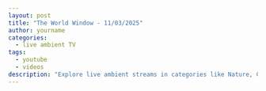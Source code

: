 ```yaml
---
layout: post
title: "The World Window - 11/03/2025"
author: yourname
categories:
  - live ambient TV
tags:
  - youtube
  - videos
description: "Explore live ambient streams in categories like Nature, City, and more."
---
```


<script id="videoContent" type="application/json">
{"nature":[{"id":"56WBs0A4Kng","title":"🔴 24/7 LIVE: Cat TV for Cats to Watch 😺 Beautiful Birds Squirrels in the Forest 4K"},{"id":"uBsOBJS979U","title":"AMAZON 4K - The World&#39;s Largest Tropical Rainforest | Relaxing Music With Beautiful Nature Scenes"},{"id":"AuarxZ9IIjw","title":"LIVE- GREAT SALT LAKE CAMPFIRE - Virtual Fireplace Video with Nature Sounds for Meditation"},{"id":"RnCAl0mQgqA","title":"🔴 Birds and Squirrels in the Forest - 24/7 LIVE by Morten Hilmer ©"},{"id":"l6J0ylYTO4s","title":"Relaxing Piano Music &amp; Water Sounds 24/7 - Ideal for Stress Relief and Healing"},{"id":"wwya7JCD5_0","title":"Beautiful Relaxing Music, Peaceful Soothing Instrumental Music, &quot;Wilderness Bears&quot; by Tim Janis"},{"id":"wKg71lcs5Nw","title":"Relaxing Music to Relieve Stress, Anxiety and Depression • Mind, Body 🐬 Soothing music for nerves"},{"id":"DHUnz4dyb54","title":"Tropical Reef Camera powered by EXPLORE.org"},{"id":"2_ovWpVE9es","title":"Mountain River Waterfall Flowing 24/7. Water Sounds, Nature White Noise. River Sounds for Sleeping."},{"id":"LCDF7jhAy_I","title":"🔴 24/7 LIVE: Cat TV for Cats to Watch 😺 Beautiful Birds and Squirrels 4K"},{"id":"hAxvZj89-34","title":"🔴24/7 LIVE CAT TV NO ADS😺Cutest Squirrel and Bird Watching👀"},{"id":"2BLqhS59Elc","title":"So many LIVE World Cameras, Relaxing Music, Map, Daily Timelapse, Armchair Travel"},{"id":"B4-L2nfGcuE","title":"Big Bear Bald Eagle Live Nest - Cam 1"},{"id":"FrULPuxyhWE","title":"4K Stunning Underwater Wonders of the Red Sea + Relaxing Music - Coral Reefs &amp; Colorful Sea Life"},{"id":"daqB3i9WYIY","title":"🔴 24/7 LIVE: Wildlife &amp; Nature Documentaries | Love Nature"},{"id":"TZikBxNaaQk","title":"Most Beautiful Cities In The World 8K Video Ultra HD With Soft Piano Music - 60 FPS - 8K Nature Film"},{"id":"uXNU0XgGZhs","title":"TOP 50 BEAUTIFUL ANIMALS - 4K HDR 120fps Dolby Vision with Animal Sounds (Colorfully Dynamic)"},{"id":"3szkFHfr6sA","title":"Wolong Grove Panda Cam powered by EXPLORE.org"},{"id":"x10vL6_47Dw","title":"Live Birds In 4K! Cornell Lab FeederWatch Cam at Sapsucker Woods"},{"id":"ydYDqZQpim8","title":"Namibia: Live stream in the Namib Desert"},{"id":"oI8R4_UG3Fs","title":"Live Deer, Bird &amp; Wildlife Cam"},{"id":"bKLftRxcy3k","title":"4K African Wildlife: Serengeti National Park - Real Sounds of Africa - 4K Video Ultra HD"},{"id":"dqbPOGv3MrY","title":"OrcaLab Main Cams powered by EXPLORE.org"},{"id":"LnD-XEQ2hzQ","title":"Fall Asleep With Relaxing Wave Sounds at Night, Low Pitch Ocean Music for Deep Sleeping"},{"id":"g_L1Ay8P244","title":"Sloth TV powered by EXPLORE.org"},{"id":"jzx_n25g3kA","title":"Utopia Village Sandy Channel Underwater Reef Cam powered by EXPLORE.org"},{"id":"5_1OOKcawd8","title":"🔴 Relaxing Zen Music 24/7, Healing Music, Meditation Music, Spa Music, Sleep, Zen, Nature Sounds"},{"id":"2OM7adQl-YQ","title":"Beautiful Piano Radio 🎹 Relaxing Music for Sleep, Studying &amp; Relaxation 24/7"},{"id":"CqXeTN-xkm0","title":"Relaxing Bird Sounds 4K~ Birds Singing Heal Stress, Anxiety And Depression, Heal The Mind"},{"id":"dXIyMS61B68","title":"Beautiful Relaxing Peaceful Music, Calm Music 24/7, &quot;Tropical Shores&quot; By Tim Janis"}],"city":[{"id":"yCGMEBpNlIU","title":"LIVE DRAW KENTUCKY MIDDAY | City Panorama – 24/7 LIVE Stream Städtereise | LIVE DRAW CAROLINA DAY"},{"id":"MypWKq2TF1w","title":"🔴LIVE : Liverpool vs Paris Sainte-Germain | Uefa Champions League 2025 | Ucl Live Stream"},{"id":"e6GlzlAEdFo","title":"🔴 BARÇA LIVE |  FC BARCELONA vs BENFICA | CHAMPIONS LEAGUE 24/25 ROUND OF 16 ⚽"},{"id":"ASGTy4Wf3CM","title":"Watch LIVE: Former Philippine President Rodrigo Duterte Arrested In Manila | LIVE News"},{"id":"_TpAQp98bOM","title":"LIVE: MOSCOW UNDER ATTACK: Putin&#39;s City Bombed In Largest-ever Air Attack Since Ukraine War Began"},{"id":"I634LFttEQM","title":"City Panorama – 24/7 LIVE Stream Webcams Städtereise"},{"id":"TZikBxNaaQk","title":"Most Beautiful Cities In The World 8K Video Ultra HD With Soft Piano Music - 60 FPS - 8K Nature Film"},{"id":"rnXIjl_Rzy4","title":"EarthCam Live:  Times Square in 4K"},{"id":"z7SiAaN4ogw","title":"🔴 Live cam World - Rolling Cam around the World - Live webcam"},{"id":"YQHg_Q7vig4","title":"LIVE DRAW KENTUCKY MID | LIVE CAROLINA | City Panorama – 24/7 LIVE Stream Städtereise | LIVE OREGON"},{"id":"u4UZ4UvZXrg","title":"EarthCam Live: Dublin, Ireland"},{"id":"83VPsAPWiME","title":"🔴 24/7 NYC Live Cam | Times Square, skyline, streets, more"},{"id":"2BLqhS59Elc","title":"So many LIVE World Cameras, Relaxing Music, Map, Daily Timelapse, Armchair Travel"},{"id":"WKGK_hYnlGE","title":"London walk: London Street Walk 24/7 live stream | London Walking Tour"},{"id":"KSsfLxP-A9g","title":"LONDON BUS RIDES 💫 DIGEST 🔴 LIVE CHAT ✨"},{"id":"cH7VBI4QQzA","title":"Tokyo Walk 24/7 - JAPAN 4K"},{"id":"i3w7qZVSAsY","title":"🔴Philippines Live Street BBQ Cam 1 Agdao, Davao City #davaocity #philippines"},{"id":"y4k2lXk1MBw","title":"EarthCam Live - Western Wall  (Jerusalem, Israel)"},{"id":"tSrAlT9AocE","title":"🔴 LIVE: Drugs in the City | To Catch a Smuggler | S4 FULL EPISODES"},{"id":"bmJhzexhXnY","title":"Marine City, Michigan, USA | StreamTime Live"},{"id":"p2NynJi-h9s","title":"🟦🅻🅸🆅🅴🟦⭐Europe📸280+Live Webcams City Virtual Tour🧳Paris/Berlin🧭Barcelona/London/Rome/🌍Istanbul"},{"id":"gwSO8WXTtNc","title":"Maria&#39;s Cam 6 OTHER SIDE OF THE STORE IN AGDAO PUBLIC MARKET, AGDAO DAVAO CITY PHILIPPINES"},{"id":"TsgoxkRFit0","title":"EarthCam Live:  SUMMIT One Vanderbilt (New York City, NY)"},{"id":"36YnV9STBqc","title":"The Good Life Radio • 24/7 Live Radio | Best Relax House, Chillout, Study, Running, Gym, Happy Music"},{"id":"Ezm7jMHsx5A","title":"EarthCam Live:  Kansas City Cam (Kansas City, MO)"},{"id":"p0Qhe4vhYLQ","title":"🔴PHILIPPINES Street View Live Cam 2, Soliman Street, Agdao, Davao City #philippines #livestream"},{"id":"hMDC4FWvqdA","title":"Plant City, Florida, USA |  - Virtual Railfan  LIVE !"},{"id":"M_W3ppj-Umg","title":"Vatican Media Live"},{"id":"Ku62ggXQPHE","title":"🔴 PHILIPPINES Live Street View cam, Market Area , Agdao, Davao City #philippines #livestream"},{"id":"TkZdFtvAkGs","title":"🔴 President Trump and Elon Musk talk Tesla"}],"space":[{"id":"xRPjKQtRXR8","title":"🔴 Live Now: 24/7 NASA Live Stream of Earth from Space (ISS)"},{"id":"saGNEgbH57Y","title":"LIVE | Sunita Williams Hits Out At Elon Musk Over ISS Shutdown | SpaceX | Elon Musk On ISS | N18G"},{"id":"0FBiyFpV__g","title":"24/7 Live from the International Space Station | Dream Trips"},{"id":"cXRsIb1WTHY","title":"24/7 Mind-Blowing Space Facts To Fall Asleep To"},{"id":"QviXe8xvA50","title":"Live Nasa - Planeta Terra Visto Do Espaço - Relaxing Space Ambient Music"},{"id":"KMFCv0KrhBM","title":"Mysteries of the Universe - Interesting Facts About Space"},{"id":"r-TPJDQSqv0","title":"NASA Live 24/7 | Earth at Night from Space | ISS Live Stream"},{"id":"XXdoZuYtNoc","title":"🔴 Space Ambient Music Mix ✨LIVE 24/7: Ambient Cosmic Background for Sleep, Studying, Meditation"},{"id":"TaBX3DdGOxc","title":"Deep Space Sleeping Quarters | White and Grey Noise | Relaxing Sounds of Space Flight | LIVE"},{"id":"oXsBLbUUe3c","title":"NASA Live | SpaceX Live | LIVE SpaceX Launches Two Moon Landing Missions In One Rocket | US News"},{"id":"VG6y5Z44FW4","title":"NASA Starliner Crew Recovery CREW-10 MISSION Launch Updates with LIVE view from Space Station #space"},{"id":"fO9e9jnhYK8","title":"Live 4K video of Earth and space: 24/7 Livestream of Earth by Sen’s 4K video cameras on the ISS"},{"id":"js_h8tCNH9s","title":"🔴 Live Now: 24/7 Overview Camera - View Earth from the International Space Station"},{"id":"mhJRzQsLZGg","title":"Starbase Live: 24/7 Starship &amp; Super Heavy Development From SpaceX&#39;s Boca Chica Facility"},{"id":"aJRYG93boKc","title":"🌎 Incredible ISS Astronaut Spacewalk Go Pro 🧑‍🚀 Space Ambient Music"},{"id":"lHl7dRBEPuQ","title":"🔴LIVE | Sunita Williams, Butch Wilmore | NASA Astronauts | US News | భూమి మీదకు సునీత | N18G"},{"id":"E5WpblyBR38","title":"🔴 Space Ambient Music MIX 24/7 ● Space Scenes Deep Relaxation"},{"id":"9PVCfTKxuME","title":"Space Camping | Space Noise Ambience | Relaxing Sounds of Space Sleep | LIVE"},{"id":"FNM4Nqoue3w","title":"24/7 Deep Sleep Music Black Screen No Ads, Deep Sleep Music Space Relax, Space Relaxing Music Sleep"},{"id":"8sy2XXk_UwQ","title":"Mars Live Stream - ElderFox TV 24/7"},{"id":"Qtb20K6noho","title":"🎵 Lost in Deep Space:  The Journey | Ambient Music for relaxing in Outer Space | LIVE 24/7"},{"id":"ZgIApioi-jE","title":"🔴 Space Ambient Music Mix ✨LIVE 24/7: Ambient Cosmic Background for Sleep, Studying, Meditation"},{"id":"ZzZAkZ9swpk","title":"[LIVE] Liverpool vs PSG. UEFA Champions League 24/25 Full Match - VideoGame Simulation"},{"id":"eeHbzwv_28o","title":"Earth from the International Space Station LIVE!"},{"id":"79iCnB7Gt5o","title":"International Space Station / Spacewalk / JPL Live Stream"},{"id":"9b5LXKQfsNg","title":"99% of YOU will Fall Asleep Fast｜Remove All Negative Thoughts, 528 Hz Deep Sleep Music｜Meditation"},{"id":"VjLTyXyi_1M","title":"Astral Space Loft | Deep Red Noise for Sleep, Calm, and Stillness | Low Frequency Relaxation | LIVE"},{"id":"jKHvbJe9c_Y","title":"Live Video from the International Space Station (Official NASA Stream)"},{"id":"htuPmMDP-BY","title":"Interstellar Radio // Lofi Chillhop 24/7 Beats From Another Galaxy  🚀"},{"id":"5-anTj1QrWs","title":"Spacesynth FM - space disco radio for galactic exploration"}],"farm":[{"id":"inDzgZjCxmQ","title":"Cattle Pond Pasture at Farm Sanctuary powered by EXPLORE.org"},{"id":"SnHke968zAA","title":"Sheep Barn Cam at Farm Sanctuary powered by EXPLORE.org"},{"id":"ub6TVvmQnhA","title":"Charlotte&#39;s Pasture at Farm Sanctuary powered by EXPLORE.org"},{"id":"dqcCOYtHtes","title":"Wisconsin Pasture Cam at Farm Sanctuary powered by EXPLORE.org"},{"id":"dKFwk3MDu74","title":"Cattle Pasture Panorama at Farm Sanctuary powered by EXPLORE.org"},{"id":"a_WjWhIsVVU","title":"🟢 GOMV.COM Martha&#39;s Vineyard Alpaca Farm Live Webcam"},{"id":"K8TbCP3yeS4","title":"Sheep Pasture at Farm Sanctuary powered by EXPLORE.org"},{"id":"QeSWzl64H5w","title":"🔴 Old Macdonald Had A Farm Eieio | Animals Song | Beep Beep LIVE! | Best Kids Songs 2024"},{"id":"sr4W9TJdcxU","title":"🔴 Old MacDonald Had a Farm | 24/7 Livestream 👨‍🌾"},{"id":"c2SXDkaNOU4","title":"Hungry Hens - Live Chicken Coop Cam! - Live Animal Cam where you can feed us!"},{"id":"3bf1JDW_50k","title":"Chicken Barn at Farm Sanctuary powered by EXPLORE.org"},{"id":"YoZU6IEK6x4","title":"LIVE🔴🦆Five Little Ducks🦆, 🐶Bingo🐶, Farmer in the Dell + More Farm Songs | Jolly Jolly &amp; Animals"},{"id":"xhX5m1j8oTc","title":"Kentucky Equine Adoption Center powered by Explore.org"},{"id":"gW-6a6qYmCI","title":"Green Life: Farming, Planting, Fishing, Cooking &amp; market sale - My Daily Work"},{"id":"M2iVd5ob4Sw","title":"Live camera from Zenco Farm, near Montreal, Canada - CAM 2"},{"id":"6PsITx_ynqQ","title":"Livestream von Hemme Milch Uckermark"},{"id":"p4oLCbwJtrY","title":"🔴 BiBi Animals Home Live 24/7 | Farmer BiBi harvest strawberries on the farm"},{"id":"ANobSpdJ7ek","title":"LIVE - Old Macdonald Had a Farm, Learn About Farm Animals + More Nursery Rhymes for Kids"},{"id":"GwcBVerex-M","title":"Zone 6 Pass Opens [2377 vs 1960] Orleans KvK Rise of Kingdoms"},{"id":"BATpK_1xSMo","title":"Learning Trio PVP and Farm Kills!  | Dark and Darker Mobile LIVE"},{"id":"mRLo6pa3nr4","title":"Fay Farm Live Outside Chicken Coop"},{"id":"dzNat2thYfI","title":"Messines Bee Farm Live"},{"id":"0NP173raKq8","title":"🌙 The Night of Giving: Ramadan Charity Appeal - Honouring Our Elders | ILM UK"},{"id":"7ORYA1VJqL0","title":"BIG DAY, LONG STREAM, CONTENT TO FARM, ELO TO BE HAD !gamersupps !NewYT !TikTok2"},{"id":"3szkFHfr6sA","title":"Wolong Grove Panda Cam powered by EXPLORE.org"},{"id":"4lfr11pQrvY","title":"Wheels on the Bus, Old Mac Donald, ABC song ,Baby Bath Song CoComelon, Nursery Rhymes &amp; Kids Songs"},{"id":"PltDC6tP0po","title":"Rand Farm Park - Animal Live Stream"},{"id":"80LKUvuq9iY","title":"Fay Farm Live Inside Chicken Coop"},{"id":"kAORH8wMKVM","title":"Kamol reaction watching live stream"},{"id":"ASu9sqOT_Xk","title":"Brownville&#39;s Food Pantry For Deer &quot;Trough View&quot;"}],"animals":[{"id":"uXNU0XgGZhs","title":"TOP 50 BEAUTIFUL ANIMALS - 4K HDR 120fps Dolby Vision with Animal Sounds (Colorfully Dynamic)"},{"id":"EIysqv2xycY","title":"4K African Wildlife: Mana Pools National Park - Scenic Wildlife Film With Real Sounds"},{"id":"gDGl-cC-IVQ","title":"Magnificent Planet Wildlife 4K  🌿Melodic Wildlife Symphony Relaxing Piano Music and Animal Scenes"},{"id":"LCDF7jhAy_I","title":"🔴 24/7 LIVE: Cat TV for Cats to Watch 😺 Beautiful Birds and Squirrels 4K"},{"id":"igtKfqA9JoM","title":"Baby Animals 8K ULTRA HD 🦁 Immersing In The Peaceful World Of Baby Animals With Relaxing Tunes"},{"id":"F0GOOP82094","title":"🔴 Wildlife In The Forest - 24/7 LIVE by Morten Hilmer ©"},{"id":"3szkFHfr6sA","title":"Wolong Grove Panda Cam powered by EXPLORE.org"},{"id":"56WBs0A4Kng","title":"🔴 24/7 LIVE: Cat TV for Cats to Watch 😺 Beautiful Birds Squirrels in the Forest 4K"},{"id":"ydYDqZQpim8","title":"Namibia: Live stream in the Namib Desert"},{"id":"wwya7JCD5_0","title":"Beautiful Relaxing Music, Peaceful Soothing Instrumental Music, &quot;Wilderness Bears&quot; by Tim Janis"},{"id":"FrULPuxyhWE","title":"4K Stunning Underwater Wonders of the Red Sea + Relaxing Music - Coral Reefs &amp; Colorful Sea Life"},{"id":"hAxvZj89-34","title":"🔴24/7 LIVE CAT TV NO ADS😺Cutest Squirrel and Bird Watching👀"},{"id":"ASu9sqOT_Xk","title":"Brownville&#39;s Food Pantry For Deer &quot;Trough View&quot;"},{"id":"yfSyjwY6zSQ","title":"GRACE Gorilla Forest Corridor Cam powered by EXPLORE.org"},{"id":"34tfyR8mO9k","title":"🔴 WATCH LIVE: FUNNIEST PET VIDEOS 24/7 🤣"},{"id":"DHUnz4dyb54","title":"Tropical Reef Camera powered by EXPLORE.org"},{"id":"OMlf71t2oV0","title":"Live Jelly Cam - Monterey Bay Aquarium"},{"id":"bKLftRxcy3k","title":"4K African Wildlife: Serengeti National Park - Real Sounds of Africa - 4K Video Ultra HD"},{"id":"oI8R4_UG3Fs","title":"Live Deer, Bird &amp; Wildlife Cam"},{"id":"OIqUka8BOS8","title":"🔴 LIVE Bird Feeder Cam in Ohio - Over 50 species observed"},{"id":"kDLg6qYqjNc","title":"Breathtaking Winter Wildlife In 4K Ultra HD | Beautiful Animals &amp; Snowy Landscapes (Dynamic Colors)"},{"id":"jGCZ9iIm-G0","title":"🔴 24/7 LIVE: Cat TV for Cats to Watch 😺 Spring Birds Bunnies Squirrels 4K"},{"id":"6iQCt1X8jZU","title":"Serene Ecosystems Discovery 4K 🐾Relaxing Animals Documentary with Calm Piano Music &amp; Nature Movie"},{"id":"B4-L2nfGcuE","title":"Big Bear Bald Eagle Live Nest - Cam 1"},{"id":"NqOmHpwMUxs","title":"Live sea otter / fur seal cam - Seattle Aquarium"},{"id":"dqbPOGv3MrY","title":"OrcaLab Main Cams powered by EXPLORE.org"},{"id":"QhxCVRJrVHs","title":"🔴 Ohio Backyard Wildlife (4K@60fps): Live Cam Of Birds, Rabbits, And Squirrels!"},{"id":"abbR-Ttd-cA","title":"Live Sea Otter Cam - Monterey Bay Aquarium"},{"id":"oo36rZSP2dY","title":"🔴LIVE :🐱‍🐉🦍Brown Dinosaurs Evolution: Animals Adventures | T-rex Velociraptor | Jurassic World"},{"id":"c2SXDkaNOU4","title":"Hungry Hens - Live Chicken Coop Cam! - Live Animal Cam where you can feed us!"}],"underwater":[{"id":"FrULPuxyhWE","title":"4K Stunning Underwater Wonders of the Red Sea + Relaxing Music - Coral Reefs &amp; Colorful Sea Life"},{"id":"jzx_n25g3kA","title":"Utopia Village Sandy Channel Underwater Reef Cam powered by EXPLORE.org"},{"id":"1zcIUk66HX4","title":"Utopia Village Top-of-Wall Underwater Reef Cam powered by EXPLORE.org"},{"id":"hFr5w9KLEA4","title":"Pompano Beach Underwater Pier Cam"},{"id":"1cQoYBb0Xow","title":"4K (60 FPS) STUNNING UNDERWATER WONDERS OF THE RED SEA + Relaxing Music - Coral Reefs &amp; Colorful Sea"},{"id":"4HVqC4zEPDc","title":"Relaxing Music to Relieve Stress, Anxiety and Depression • Mind, Body 🐬 Soothing music for nerves"},{"id":"DHUnz4dyb54","title":"Tropical Reef Camera powered by EXPLORE.org"},{"id":"vSP4AUjTmJs","title":"Underwater Camera - Deerfield Beach, Florida"},{"id":"OMlf71t2oV0","title":"Live Jelly Cam - Monterey Bay Aquarium"},{"id":"Sq-X4Ga1oyc","title":"Utopia Village Edge-of-Wall Underwater Reef Cam powered by EXPLORE.org"},{"id":"Lv9t0hZTvz4","title":"Utopia Village Back-of-Dock Underwater Reef Cams powered by EXPLORE.org"},{"id":"yPSYdCWRWFA","title":"Underwater Manatee Cam At Homosassa Springs | Fall in love with the beloved sea cows! | explore.org"},{"id":"UFA_SYoLqtk","title":"MEGA Cam Live"},{"id":"Kf-x20Yq0_A","title":"Utopia Village Front-of-Dock Underwater Reef Cams powered by EXPLORE.org"},{"id":"nmjlQlYygB4","title":"Utopia Village Back Channel Underwater Reef Cams powered by EXPLORE.org"},{"id":"1rvCfsW_qTA","title":"Mesmerizing Jellyfish Cam at Aquarium of the Pacific. Play on large screen TV!"},{"id":"-HAi_5IIAYg","title":"LIVE Deerfield Beach - Beach Camera"},{"id":"xCLTpcx9aO8","title":"The Best 4K Aquarium - Dive Into The Mesmerizing Underwater Realm, Sea Jellyfish, Coral Reefs"},{"id":"ydYDqZQpim8","title":"Namibia: Live stream in the Namib Desert"},{"id":"zPqPFZMGTF8","title":"Silver Springs 180 Degree Underwater Manatee Cam powered by EXPLORE.org"},{"id":"BLvr4K2eiRE","title":"Shark Lagoon Cam powered by EXPLORE.org"},{"id":"THnF0IQ8JJM","title":"THE DEEP OCEAN | 4K TV ULTRA HD / Full Documentary - Beautiful Coral Reef Fish Video - Stress Relief"},{"id":"ha2CVpbUG0E","title":"Steve Porter&#39;s Koi Pond Underwater Camera powered by EXPLORE.org"},{"id":"-2v0b1uJBMs","title":"Homosassa Springs Underwater Camera"},{"id":"dqbPOGv3MrY","title":"OrcaLab Main Cams powered by EXPLORE.org"},{"id":"3mI98wa_K0U","title":"Underwater Manatee-Cam at Blue Spring State Park powered by EXPLORE.org"},{"id":"JH_NzhSsqis","title":"USC Wrigley Catalina Marine Reserve powered by EXPLORE.org"},{"id":"q9qI6HODSts","title":"Robbie&#39;s Marina- Islamorada"},{"id":"w3LjpFhySTg","title":"Live Kelp Forest Cam - Monterey Bay Aquarium"},{"id":"OB2TtgPScKE","title":"Harbour Village Bonaire Coral Reef"}],"bus":[{"id":"RWSbFZRcUf8","title":"🔴LIVE | Baby Learns to Wait Her Turn | Good Habits | Line Up | Nursery Rhymes &amp; Kids Songs | BabyBus"},{"id":"gzTamdzEBmE","title":"🔴LIVE | Potty Song | Go to the Potty, Baby! | Good Habits | Nursery Rhymes &amp; Kids Songs | BabyBus"},{"id":"N9owNtRRen8","title":"🔴 LIVE 🚌 The Magic School Bus 🚌 Season 2 FULL EPISODES 🦎 Live Stream"},{"id":"KSsfLxP-A9g","title":"LONDON BUS RIDES 💫 DIGEST 🔴 LIVE CHAT ✨"},{"id":"hnNdvdVFEeM","title":"🔴 LIVE 🚌 The Magic School Bus 🚌 Season 1 FULL EPISODES 🦎 Live Stream"},{"id":"DlHPDPkn2nI","title":"🔴LIVE | Scary Wheels On the Bus🧟 | Spooky Bus Ride For Kids by @AllBabiesChannel"},{"id":"0m3WsAzUOgk","title":"LIVE 🔴 Funny! Wheels On The Bus | Hoopla Halloween"},{"id":"1DAAd_Ruvng","title":"🔴Wheels On The Bus Continuous Live Stream | Kids Songs and Nursery Rhymes"},{"id":"Yq2ZmUdsHQ8","title":"South Africa Bus Crash LIVE | Bus Overturns On Johannesburg Highway, A Dozen Passengers Killed"},{"id":"s70QUXlPex0","title":"🔴LIVE | Brave Police Patrol Team | Police Chase | Police Car | Nursery Rhymes &amp; Kids Songs | BabyBus"},{"id":"jWaCqa12D7A","title":"🔴LIVE | Tayo Rescue Team Songs for Kids | RESCUE TAYO | Tayo the Little Bus"},{"id":"FcLTWTF-k54","title":"🔴 Doggyland LIVE! Wheels On The Bus, Affirmation Song &amp; More | Kids Sing Alongs &amp; Nursery Rhymes"},{"id":"2fIai0Z8Dd0","title":"Wheels on the Bus (Animal Time) &amp; MORE | Animal Songs for Kids | Beep Beep Nursery Rhymes"},{"id":"v4xWWdh8l-E","title":"Wheels On The Bus, Vehicle Song and Nursery Rhymes for Kids - Live"},{"id":"JY2JtcmNq6Q","title":"Wheels on the Bus | @CoComelon Nursery Rhymes &amp; Kids Songs2"},{"id":"Q1eVl7YlFR8","title":"🔴 Wheels on the Bus, Old Mac Donald, ABC song ,Baby Bath Song CoComelon, Nursery Rhymes &amp; Kids Songs"},{"id":"-VBxijFm50Y","title":"London Bridge is Falling Down + More Nursery Rhymes &amp; Kids Songs | Beep Beep"},{"id":"o8RMUwhp1-Q","title":"LIVE🔴Wheels on the bus, Three little kittens + More | Jolly Jolly &amp; Friends - Best Kids Songs!"},{"id":"dw5gCjiTrH4","title":"Wheels on the Bus, Old Mac Donald, ABC song ,Baby Bath Song CoComelon, Nursery Rhymes &amp; Kids Songs"},{"id":"4lfr11pQrvY","title":"Wheels on the Bus, Old Mac Donald, ABC song ,Baby Bath Song CoComelon, Nursery Rhymes &amp; Kids Songs"},{"id":"X0JjUSD3SYw","title":"Wheels on the Bus | @CoComelon Nursery Rhymes &amp; Kids Songs"},{"id":"liaWUtLQ0sc","title":"🔴 Wheels on the Bus, Old Mac Donald, ABC song ,Baby Bath Song CoComelon, Nursery Rhymes &amp; Kids Songs"},{"id":"qnCfB5aZuG0","title":"🔴 LIVE 【NEW】BabyBusTV‐LIVE★おいしいピザ | イエス！ネオ | 赤ちゃんが喜ぶ歌 | 童謡 | 動画 | ベビーバス"},{"id":"iXgpzq4na8s","title":"🔴 LIVE 【NEW】BabyBusTV‐LIVE★ 大きいVS小さい | ラブール警部の事件簿 | BabyBus"},{"id":"mldoBdHI2r8","title":"🔴 Nursery Rhymes - Old MacDonald, Wheels on the Bus, Five Speckled Frogs - 24/7 Livestream"},{"id":"GiTGdsc9icI","title":"🔴 Peppa Pig SEASON 2 LIVE! 🎬  FULL EPISODES 🍿 Adventures with Peppa 🌟 Kids Cartoons 🔴"},{"id":"K4GWSNFevzI","title":"LIVE🔴Head Shoulders Knees and Toes, Wheels On The Bus + More | Jolly Jolly &amp; Friends - Best Songs!"},{"id":"qqTZYA2e9n0","title":"🔴 Rosoo Kids LIVE! | Wheels On The School Bus | Rosoo Nursery Rhymes &amp; Kids Songs"},{"id":"AOjm62PK_yY","title":"💜 Welcome to Barney&#39;s World 💜 | FULL EPISODES LIVE | Barney&#39;s World! NEW SERIES"},{"id":"t4Yi_2xiAWg","title":"LIVE🔴Looby Loo, Wheels On The Bus + More - Play with Friends | Jolly Jolly - Best Kids Songs"}],"train":[{"id":"czoEAKX9aaM","title":"The Best Of Norway&#39;s Railway WINTER Cab Views"},{"id":"Wvcs_NH0tAs","title":"Pakistan Train Hijack LIVE | Pakistan Train News | Pak News LIVE | BLA Hijacks Train"},{"id":"EY28IbrC7rc","title":"Pakistan Train Hijack LIVE: Rebels Seize Jaffar Express, Over 100 Hostages in Danger"},{"id":"8rdOZhdUn44","title":"Pakistan Train Attack LIVE: Baloch militants killed 20 soldiers, 182 Still In Captivity | BLA"},{"id":"LkqjTjfDrMM","title":"Pakistan Train Hijack LIVE: Jaffar Express Hijacked In Pakistan, Around 450 Lives At Stake"},{"id":"Uq1hd2Im6DQ","title":"Pakistan Train Hijack LIVE: 20 Army Personnels Allegedly Killed By Balochistan Liberation Army"},{"id":"JJ8wUn-jrMg","title":"LIVE | Jaffar Express Attack: Security Forces Operation | Latest Update | Samaa TV"},{"id":"6N9o69BFvKI","title":"LIVE: Pakistan Train Hijack: Baloch Liberation Army Attacks Jaffar Express | Non-stop Updates"},{"id":"IimP4Sfc-qo","title":"5ive Live With Gaurav Sawant LIVE: Pakistan Train Hijacked | 500 Passengers Taken Hostage LIVE"},{"id":"CeSX-vi8GQ8","title":"Pakistan Train Hijack LIVE: Baloch Liberation Army Attacks Jaffar Express; Takes Over 400 Hostages"},{"id":"ntma2m6CORY","title":"Pakistan Train Hijacked | Pakistan Train News | Pak News LIVE | Train Hijacked In Pakistan: Reports"},{"id":"alQxtb356kY","title":"Pakistan Train Hijack News LIVE: Rebels Claim Hundreds Of Hostages | BLA | Jaffar Express | N18G"},{"id":"6y6OrGNSm-o","title":"Pakistan Train Hijack LIVE: पाकिस्तान में ट्रेन हाईजैक..दुनिया में मचा तहलका! |Jaffar Express Hijack"},{"id":"A7O3nzCDvuo","title":"BLA On Pakistan Train Hijack LIVE : ट्रेन पर कब्जा करने के बाद बलूचों ने जो किया सब हैरान!| Zafar"},{"id":"Jtp8-4GLDks","title":"India Action On Train Hijack in Pakistan LIVE : हजारों लोगों से भरी ट्रेन हाईजैक, पाक में भगदड़!"},{"id":"9NkSx6A30dA","title":"LIVE: Balochistan Train Hijack: 100+ Pak Soldiers Held Hostage | Largest Baloch Hijack in History"},{"id":"khwVKjuoFDk","title":"Live | Pakistan: Baloch Army Hijacks Train, Kills Several, 400+ Passengers Held Hostage In Tunnel"},{"id":"nF01VQ7TTNQ","title":"Train Hijack in Pakistan News LIVE: पाकिस्तान में हाहाकार LIVE | Big Breaking | Shehbaz Sharif"},{"id":"bmBk-NL2sco","title":"🔴Live: Jaffar Express Train Hijacked - Security Forces Operation - Latest Situation | Geo News"},{"id":"0QX-xnTk-r4","title":"Live Jaffar Express Train Updates From Balochistan Sibi With Makhdoom Shahab Uddin"},{"id":"2CX5gVb8pzg","title":"🛤️🔴 TRAVEL BY TRAIN IN WINTER SWEDEN - 24/7 with chat"},{"id":"8_kieajV23Q","title":"Pakistan Train Hijack News LIVE: पाकिस्तान से इस वक्त की सबसे बड़ी खबर | Baloch Liberation Army"},{"id":"Oh6UWlcWfqY","title":"Pakistan Train Hijack LIVE: Jaffar Express Hijacked In Pakistan, Around 450 Lives At Stake | N18G"},{"id":"OF17MWCTYaA","title":"Pakistan Train Hijack News Live: पाकिस्तान ट्रेन हाईजैक पर क्या बोली Arzoo Kazmi | BLA | Army"},{"id":"BbTfjnzrErg","title":"Pakistan Train Hijack🔴LIVE : పాకిస్థాన్ ట్రైన్ హైజాక్ | BLA Claims 20 Pakistani Soldiers Kil*led"},{"id":"qbccJojyB9o","title":"Pakistan Train Hijack LIVE | Militants Hijack Jaffar Express Train, At Least 400 Held Hostage"},{"id":"E71Zg3Swd70","title":"🔴 LIVE | Attack on Jaffar Express in Balochistan | Quetta to Peshawar Train | Musafir Yarghamal"},{"id":"bF-HagKqFB4","title":"Baloch Rebels Hijack Pakistan Train LIVE : पाकिस्तान में बलूच आर्मी  ने किया ट्रेन हाईजैक | Breaking"},{"id":"44wxVq2Ima4","title":"AAJTAK 2 LIVE | PAKISTAN में TRAIN HIJACK, BLA ने ली जिम्मेदारी | BREAKING NEWS | AT2"},{"id":"36bspYOHb3k","title":"Train Hijack in Pakistan Live: पाकिस्तान में ट्रेन हाईजैक | Pakistan Train Hijack  | Latest Status"}],"life":[{"id":"dsuPy_nKbCk","title":"LIVE RECORDED SERVICE."},{"id":"36YnV9STBqc","title":"The Good Life Radio • 24/7 Live Radio | Best Relax House, Chillout, Study, Running, Gym, Happy Music"},{"id":"dsyxLB0d7BM","title":"LIVE: ABC News Live - Tuesday, March 11"},{"id":"HKfscnBFvnA","title":"JAMUNA TV LIVE | যমুনা টিভি লাইভ | সরাসরি যমুনা টিভি | LIVE TV | LIVE STREAMING | JAMUNA TV"},{"id":"ZrERaXoawLI","title":"Madani Channel Urdu | Live Stream | Ramzan Transmission 2025"},{"id":"ObFPYcyFUwA","title":"Ekattor TV Live Streaming | Ekattor TV Live | Ekattor TV"},{"id":"erGRzQ2Oknk","title":"LIVE: Varanasi&#39;s Sacred &amp; Intense Masan Holi Begins | Spine-Chilling Experience at Manikarnika Ghat"},{"id":"FrULPuxyhWE","title":"4K Stunning Underwater Wonders of the Red Sea + Relaxing Music - Coral Reefs &amp; Colorful Sea Life"},{"id":"F0GOOP82094","title":"🔴 Wildlife In The Forest - 24/7 LIVE by Morten Hilmer ©"},{"id":"zVaXfF3uZbI","title":"🔴Live Makkah Today | بث مباشر | قناة القرآن الكريم Makkah Live TV"},{"id":"gCNeDWCI0vo","title":"🔴 Al Jazeera English | Live"},{"id":"g9U0R1G0jpM","title":"JAMUNA TV | JTV LIVE | সরাসরি যমুনা টিভি | LIVE STREAMING | BANGLA TV LIVE | BD TV LIVE"},{"id":"amuxfC3A4h4","title":"INDEPENDENT TV LIVE | ইনডিপেনডেন্ট টিভি লাইভ | সরাসরি ইনডিপেনডেন্ট টিভি | LIVE BANGLA TV | ITV LIVE"},{"id":"9UMxZofMNbA","title":"Chillout Lounge - Calm &amp; Relaxing Background Music | Study, Work, Sleep, Meditation, Chill"},{"id":"5W3niGQWM10","title":"Winter Chillout 2025 ❄️ 24/7 Live Stream ⛄ Best Chill House Winter Music by We Are Diamond"},{"id":"-mvUkiILTqI","title":"WATCH: ABC News Live - 24/7 news, context and analysis"},{"id":"6u_6unHiCaY","title":"🔴 ARY Digital Live | Shan e Ramazan Special Transmission | Ramazan Special | Waseem Badami | 24/7"},{"id":"65CBAtgogT4","title":"🔴 Makkah Live HD | Mecca Live | Makkah Live Today Now 🕋"},{"id":"NAAmGyQjoYw","title":"CHANNEL 24 LIVE | চ্যানেল 24 লাইভ | সরাসরি চ্যানেল 24 | Live TV | 24 Live Streaming | News | Bangla"},{"id":"1bBMvNiu6sM","title":"🔴Live Makkah Today | بث مباشر | قناة القرآن الكريم Makkah Live TV"},{"id":"56WBs0A4Kng","title":"🔴 24/7 LIVE: Cat TV for Cats to Watch 😺 Beautiful Birds Squirrels in the Forest 4K"},{"id":"rnXIjl_Rzy4","title":"EarthCam Live:  Times Square in 4K"},{"id":"PbKs0TPTYnE","title":"Roberta Flack Memorial LIVE: Stevie Wonder &amp; Lauryn Hill Honor The Icon | &#39;Celebration Of Life&#39; LIVE"},{"id":"iEpJwprxDdk","title":"Bloomberg Business News Live"},{"id":"3A7ujGZ2NRE","title":"LIVE: Love Affair Murder Trial — CA v. Monica Sementilli — Day 27"},{"id":"uNd5kvrGHjk","title":"Hits Radio 1 Top Songs 2024 - Pop Music Playlist - Best English Songs 2024 - New Music 2024 Top Hits"},{"id":"nyewiCYiZyw","title":"Plead BLOOD of JESUS Prayers Over Your Life: Protection Against ALL Evil, Wash Away Your Sins &amp; More"},{"id":"XORZi0ORbEg","title":"Eternal Life TV LIVE"},{"id":"vOTiJkg1voo","title":"Watch ABC News Australia live | ABC News"},{"id":"aGMSVJcRxbM","title":"🔴 LIVE Peppa Pig Surprise Full Episodes 2024 | 24/7 Livestream"}],"survival":[{"id":"MntsGGuJ4Sc","title":"Girl Build Complete Warm Survival Shelter by Ancient Skills"},{"id":"pT-gu4sL69Y","title":"Amazing Girls Build Water Park Underground Pool with Underground Villa | Primitive Survival Life"},{"id":"1wp5nG66IW4","title":"The Island with Bear Grylls! Live 24/7 🏝🔥"},{"id":"87Ioc06XUA4","title":"🔴24/7 Joinable Minecraft Server SMP (PUBLIC) | 2.10 Java &amp; Bedrock Survival Server | !ip (ReRun)"},{"id":"zD15w2465p4","title":"The Last Of Us | 24/7 STREAM The Complete Story | 3 Full Games [Grounded Difficulty]"},{"id":"HSXtDJ3zUYg","title":"24/7 Minecraft Stream Live!! || Join Now ||"},{"id":"B28XEa8ciVs","title":"LIVE: Endurance Digging Hard, Catching Bamboo Rats - Sleeping Overnight in a Cave"},{"id":"zymLWkthQeg","title":"24/7 Joinable Minecraft SMP (PUBLIC) ~ 1.21 Java &amp; Bedrock Survival Server | IP: live.zedarmc.com"},{"id":"bgqMcGPTaj4","title":"0% Survival Rate Gameplay"},{"id":"TbqIY4RxstY","title":"LIVE: How to Make a Pool in the Forest, Life Off the Grid | Survival Mystique"},{"id":"leqvdYJICog","title":"🔴 I Shouldn&#39;t Be Alive - Season 3 | Surviving The Impossible!"},{"id":"1n1kMAAfGVU","title":"Jogo da Lula: Survival Hacks by Pear Couple || Crazy Adventures LIVE 24/7"},{"id":"KTPj7LGg6c8","title":"LIVE: Interior Design from Start to Finish - Build Log Cabin by Yourself, Living Off Grid"},{"id":"XFPcxw-_89M","title":"LIVE: Solo Bushcraft Survival, Building a Cliff Shelter &amp; Mysterious Night Sounds"},{"id":"m70qi1kAQn4","title":"Minecraft Streamer Vs Viewers (TNT Game) 😱 #shorts #minecraft #shorts #minecraftshorts"},{"id":"iHW2htwmLKA","title":"GENIUS SCHOOL HACKS || Survival Guide For Parents! Funny School Situations By 123 GO! GOLD"},{"id":"DUYWkOfK4X4","title":"THE LETHAL CREW IS BACK TOGETHER - REPO LIVE 🔴"},{"id":"QGorm3KRf2I","title":"Granny Live Gaming | Survive Granny’s Horror House! Live Escape Gameplay #live #granny  #livestream"},{"id":"C01_tB24Jj4","title":"MR MEAT ( NORMAL MODE ) -- DADDY DIABLO 🔴LIVE"},{"id":"tZ4XVFYPPbQ","title":"🔴 PLS DONATE LIVE | GIVING ROBUX TO VIEWERS! (Roblox Giveaway) 💰"},{"id":"bJlp8lwATuo","title":"Roblox Obby Live Grab Your Bananas! #roblox #shorts #shortsfeed #robloxlive"},{"id":"s_foy2aWTt4","title":"3 Signs God is Breaking the Trauma Bond with the Narcissist + LIVE Q&amp;A"},{"id":"ZxJf7k2QZ5M","title":"🔴 PLS DONATE LIVE | GIVING ROBUX TO VIEWERS! (Roblox Giveaway) 💵"},{"id":"2UOwO_N17ms","title":"🔴 LIVE: TOM &amp; JERRY Awesome Moments | SUPER Compilation | The Tom &amp; Jerry Show | Boomerang TV"},{"id":"ST_G71h7KFU","title":"🔴 PLS DONATE LIVE | GIVING ROBUX TO VIEWERS! (Roblox Giveaway) 💰"},{"id":"ve2hEDLBaAs","title":"LIVE: Pear Couple In Squid Game: Survival Challenge 🍐 from Poor to Rich"},{"id":"1rUGb0qmjvo","title":"Roblox Squid Game: Glass Bridge Challenge – Live Survival! #squidgame #squidgame2 #roblox"},{"id":"JHD6vyBWxm8","title":"🔴- LIVE - MINECRAFT SURVIVAL - PART 9 *ЗАЛУТАВ ПО ПУСТИЊЕТО*"},{"id":"X0L7Ap-qtnI","title":"Minecraft 1.21 Joinable Live SMP - 1.21 | Java &amp; Bedrock | Survival | IP: play.jaystechvault.com"},{"id":"xoUBorJIAyU","title":"Frostfire Mine Live Whiteout Survival"}],"traffic":[{"id":"1fiF7B6VkCk","title":"Sharx Security Demo Live Cam: rotary traffic circle Derry NH USA"},{"id":"nSaf6rfEKcQ","title":"🔴 PHILIPPINES Live Traffic camera, Agdao Flyover, Davao City #philippines #livestream #trafficcamera"},{"id":"ByED80IKdIU","title":"4 Corners Camera Downtown"},{"id":"5_XSYlAfJZM","title":"Village of Tilton - Traffic Camera"},{"id":"83VPsAPWiME","title":"🔴 24/7 NYC Live Cam | Times Square, skyline, streets, more"},{"id":"gu0Ow9UqaF0","title":"N Main Traffic Camera"},{"id":"B0YjuKbVZ5w","title":"Grand Avenue Bridge in Glenwood Springs Live Camera"},{"id":"CFmyyk0SIQI","title":"Live Traffic @ Drugmart &amp; 73"},{"id":"KSsfLxP-A9g","title":"LONDON BUS RIDES 💫 DIGEST 🔴 LIVE CHAT ✨"},{"id":"up3rJmxI1Fo","title":"Junction Cam - Traffic Jams and Queues at Town Quay Southampton (Travel News)"},{"id":"6dp-bvQ7RWo","title":"【LIVE】2024 Tokyo Shinjuku 新宿 大ガード交差点 Live Ch"},{"id":"9En2186vo5g","title":"Peace Bridge - U.S. Inspection Plaza"},{"id":"FLci2xciBb4","title":"A1A Traffic Facing West | The Pub on Anastasia | St. Augustine"},{"id":"euzaT88tzOM","title":"Port Huron Live Cam showing shipping traffic on the St. Clair River from BoatNerd.Com"},{"id":"pkOfO8xxFVk","title":"LIVE: Real-time weather &amp; traffic"},{"id":"Ku62ggXQPHE","title":"🔴 PHILIPPINES Live Street View cam, Market Area , Agdao, Davao City #philippines #livestream"},{"id":"FWTNOBsUZ9E","title":"PPSO Live Traffic Cam"},{"id":"wUQc3RoLAPs","title":"Houston, Texas | 24/7 Live Downtown Skyline Camera"},{"id":"F5Q5ViU8QR0","title":"Live Camera Axis M1135"},{"id":"MwcqP3ta6RI","title":"Calgary Live Camera"},{"id":"KpZ8vteYNOw","title":"North Circular Road Live Webcam (Facing North West)"},{"id":"YUJl2vWNsWU","title":"LIVE: ABC7 News"},{"id":"KJ3wXzEL2GM","title":"Live Traffic @ PAC Wright Station"},{"id":"2BLqhS59Elc","title":"So many LIVE World Cameras, Relaxing Music, Map, Daily Timelapse, Armchair Travel"},{"id":"NcAbQc6luYk","title":"Live Traffic @ 741 &amp; Lytle South"},{"id":"sNi1KbGCJ3o","title":"LIVE: 6abc Philadelphia"},{"id":"1EiC9bvVGnk","title":"Jackson Hole Wyoming USA Town Square Live Cam - SeeJH.com"},{"id":"TkZdFtvAkGs","title":"🔴 President Trump and Elon Musk talk Tesla"},{"id":"TfA5S8qKhPU","title":"Houston, Texas | 24/7 Live City Camera"},{"id":"OM-Buig40r0","title":"City of Murfreesboro - Traffic Cameras - Live Stream"}],"resort":[{"id":"loHbMM9JfCs","title":"LionsDive Beach Resort | Mambo Beach | Curaçao 🌴💦 PTZ 4K LIVE CAM"},{"id":"fv0Qlo_IofY","title":"The Royal Sands Phase 2 Live Webcam"},{"id":"IAkRcsPDO8w","title":"The Royal Sea Aquarium Resort | Curacao 🌴☀️ LIVE CAM 4K"},{"id":"LwihxyJ4V20","title":"Zero Point Levi | Levi Ski Resort | Finland"},{"id":"GKOyGoRE0Tg","title":"Live Myrtle Beach View - Captain&#39;s Quarters Resort"},{"id":"-LqPzc9bYe0","title":"WDW Today Channel - Resort TV - Walt Disney World - DISNEY 24/7 LIVE STREAM"},{"id":"Fw9hgttWzIg","title":"🔴 Crystal Bay Beach Resort | Lamai | Koh Samui | Thailand | Live Beach Webcam | 2160p 4K"},{"id":"3ATYHKN2hIg","title":"Lawai Beach Resort - Live Cam"},{"id":"iQgiTrmUMKM","title":"Pamporovo webcam live by Bulgaria-Hotels.com"},{"id":"kJ_EXhKsH30","title":"South Padre Island LIVE - North Beach Webcam at Sand Rose Beach Resort South Padre Island"},{"id":"2UJDLWcSADk","title":"Steamboat Square Cam"},{"id":"tlRVK1opGXo","title":"The Royal Sands Phase 1 Live Webcam"},{"id":"84dLnpdqC_U","title":"Live From Long Beach Lodge Tofino"},{"id":"mobJFBqt0M4","title":"Lovango Resort + Beach Club live QHD Webcam from the US Virgin Islands"},{"id":"l2em7gqBj00","title":"LIVE from The Beach Club"},{"id":"fZ6mUUZJH8c","title":"Okaukuejo Resort, Wildlife Waterhole: Live camera stream in the Etosha National Park in Namibia"},{"id":"_XL6F4N3qx0","title":"Grande Bay Resort live HD Webcam of Cruz Bay on St. John"},{"id":"52ar9bJWTIA","title":"Village Base @ Blue Mountain Resort"},{"id":"pJqrjIuvGFE","title":"Live from Turquoise Place"},{"id":"oKKj_upaoCI","title":"Steamboat Gondola Cam"},{"id":"RHpyFXfCDeo","title":"Grand Residences Riviera Cancun Live Webcam"},{"id":"jw1Er6LyqT0","title":"His Place Resort - LIVE RIVER CAM"},{"id":"vVyBOU9Huvo","title":"Resorts Casino Hotel Beach Camera"},{"id":"NTbhpC3C5MY","title":"Grand Targhee Resort Summit"},{"id":"89vRm9bb9_c","title":"South Point Levi | Levi Ski Resort | Finland"},{"id":"ZcOWiKt7Nk4","title":"Ski Panorama – 24/7 LIVE Stream Webcams Skigebiete"},{"id":"M320gHuE_KM","title":"Apukka Resort Rovaniemi - Live Aurora Cam by Aurora Alert Realtime"},{"id":"spyttB6YiaU","title":"Fins Up! Beach Club at Margaritaville Beach Resort Fort Myers Beach"},{"id":"RbPKkXif03U","title":"Live Webcams Finnish Ski Resorts Ruka and Pyhä"},{"id":"MAPDh0XDtZs","title":"Live Beach Views | Sea Watch Resort, Myrtle Beach"}]}
</script>
